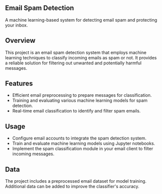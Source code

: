 

## Email Spam Detection

A machine learning-based system for detecting email spam and protecting your inbox.

## Overview

This project is an email spam detection system that employs machine learning techniques to classify incoming emails as spam or not. It provides a reliable solution for filtering out unwanted and potentially harmful messages.

## Features

- Efficient email preprocessing to prepare messages for classification.
- Training and evaluating various machine learning models for spam detection.
- Real-time email classification to identify and filter spam emails.


## Usage

- Configure email accounts to integrate the spam detection system.
- Train and evaluate machine learning models using Jupyter notebooks.
- Implement the spam classification module in your email client to filter incoming messages.

## Data

The project includes a preprocessed email dataset for model training. Additional data can be added to improve the classifier's accuracy.

